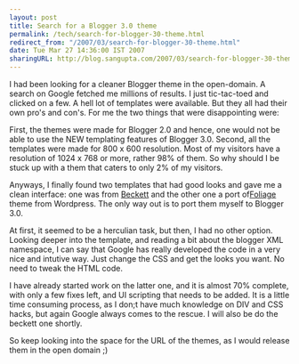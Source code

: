 ```yaml
---
layout: post
title: Search for a Blogger 3.0 theme
permalink: /tech/search-for-blogger-30-theme.html
redirect_from: "/2007/03/search-for-blogger-30-theme.html"
date: Tue Mar 27 14:36:00 IST 2007
sharingURL: http://blog.sangupta.com/2007/03/search-for-blogger-30-theme.html
---
```


I had been looking for a cleaner Blogger theme in the open-domain. A search on 
Google fetched me millions of results. I just tic-tac-toed and clicked on a few. 
A hell lot of templates were available. But they all had their own pro's and con's. 
For me the two things that were disappointing were:

<!-- break here -->

First, the themes were made for Blogger 2.0 and hence, one would not be able to use 
the NEW templating features of Blogger 3.0. Second, all the templates were made for 
800 x 600 resolution. Most of my visitors have a resolution of 1024 x 768 or more, 
rather 98% of them. So why should I be stuck up with a them that caters to only 2% 
of my visitors.

Anyways, I finally found two templates that had good looks and gave me a clean interface: 
one was from <a href="http://blogger-templates.blogspot.com/search?q=beckett">Beckett</a>
and the other one a port of<a href="http://foliage-for-blogger.blogspot.com/">Foliage</a>
theme from Wordpress. The only way out is to port them myself to Blogger 3.0.

At first, it seemed to be a herculian task, but then, I had no other option. Looking 
deeper into the template, and reading a bit about the blogger XML namespace, I can 
say that Google has really developed the code in a very nice and intutive way. Just 
change the CSS and get the looks you want. No need to tweak the HTML code.

I have already started work on the latter one, and it is almost 70% complete, with only 
a few fixes left, and UI scripting that needs to be added. It is a little time consuming 
process, as I don;t have much knowledge on DIV and CSS hacks, but again Google always 
comes to the rescue. I will also be do the beckett one shortly.

So keep looking into the space for the URL of the themes, as I would release them in the open domain ;)

